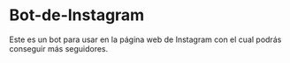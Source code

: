 # Bot-de-Instagram
Este es un bot para usar en la página web de Instagram con el cual podrás conseguir más seguidores.
